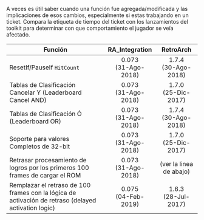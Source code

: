 A veces es útil saber cuando una función fue agregada/modificada y las implicaciones de esos cambios, especialmente si estas trabajando en un ticket. Compara la etiqueta de tiempo del ticket con los lanzamientos del toolkit para determinar con que comportamiento el jugador se veía afectado.

| Función                                                                                              |     RA_Integration     |        RetroArch        |
| ---------------------------------------------------------------------------------------------------- | :--------------------: | :---------------------: |
| ResetIf/PauseIf `HitCount`                                                                           | 0.073<br>(31-Ago-2018) | 1.7.4<br>(30-Ago-2018)  |
| Tablas de Clasificación Cancelar Y (Leaderboard Cancel AND)                                          | 0.073<br>(31-Ago-2018) | 1.7.0<br>(25-Dic-2017)  |
| Tablas de Clasificación Ó (Leaderboard OR)                                                           | 0.073<br>(31-Ago-2018) | 1.7.4<br>(30-Ago-2018)  |
| Soporte para valores Completos de 32-bit                                                             | 0.073<br>(31-Ago-2018) | 1.7.0<br>(25-Dic-2017)  |
| Retrasar procesamiento de logros por los primeros 100 frames de cargar el ROM                        | 0.073<br>(31-Ago-2018) | (ver la linea de abajo) |
| Remplazar el retraso de 100 frames con la lógica de activación de retraso (delayed activation logic) | 0.075<br>(04-Feb-2019) | 1.6.3<br>(28-Jul-2017)  |
